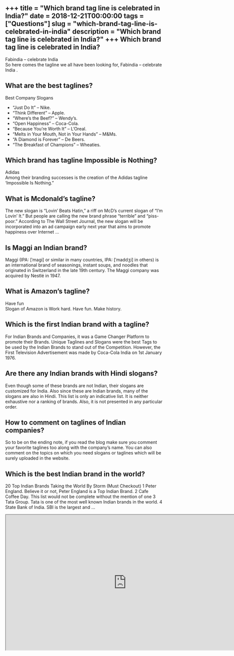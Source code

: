 +++
title = "Which brand tag line is celebrated in India?"
date = 2018-12-21T00:00:00
tags = ["Questions"]
slug = "which-brand-tag-line-is-celebrated-in-india"
description = "Which brand tag line is celebrated in India?"
+++
Which brand tag line is celebrated in India?
--------------------------------------------

Fabindia – celebrate India  
So here comes the tagline we all have been looking for, Fabindia – celebrate India .

What are the best taglines?
---------------------------

Best Company Slogans

- “Just Do It” – Nike.
- “Think Different” – Apple.
- “Where’s the Beef?” – Wendy’s.
- “Open Happiness” – Coca-Cola.
- “Because You’re Worth It” – L’Oreal.
- “Melts in Your Mouth, Not in Your Hands” – M&amp;Ms.
- “A Diamond is Forever” – De Beers.
- “The Breakfast of Champions” – Wheaties.

Which brand has tagline Impossible is Nothing?
----------------------------------------------

Adidas  
Among their branding successes is the creation of the Adidas tagline ‘Impossible Is Nothing.”

What is Mcdonald’s tagline?
---------------------------

The new slogan is “Lovin’ Beats Hatin,” a riff on McD’s current slogan of “I’m Lovin’ It.” But people are calling the new brand phrase “terrible” and “piss-poor.” According to The Wall Street Journal, the new slogan will be incorporated into an ad campaign early next year that aims to promote happiness over Internet …

Is Maggi an Indian brand?
-------------------------

Maggi (IPA: \[ˈmaɡi\] or similar in many countries, IPA: \[ˈmaddʒi\] in others) is an international brand of seasonings, instant soups, and noodles that originated in Switzerland in the late 19th century. The Maggi company was acquired by Nestlé in 1947.

What is Amazon’s tagline?
-------------------------

Have fun  
Slogan of Amazon is Work hard. Have fun. Make history.

Which is the first Indian brand with a tagline?
-----------------------------------------------

For Indian Brands and Companies, it was a Game Changer Platform to promote their Brands. Unique Taglines and Slogans were the best Tags to be used by the Indian Brands to stand out of the Competition. However, the First Television Advertisement was made by Coca-Cola India on 1st January 1976.

Are there any Indian brands with Hindi slogans?
-----------------------------------------------

Even though some of these brands are not Indian, their slogans are customized for India. Also since these are Indian brands, many of the slogans are also in Hindi. This list is only an indicative list. It is neither exhaustive nor a ranking of brands. Also, it is not presented in any particular order.

How to comment on taglines of Indian companies?
-----------------------------------------------

So to be on the ending note, if you read the blog make sure you comment your favorite taglines too along with the company’s name. You can also comment on the topics on which you need slogans or taglines which will be surely uploaded in the website.

Which is the best Indian brand in the world?
--------------------------------------------

20 Top Indian Brands Taking the World By Storm (Must Checkout) 1 Peter England. Believe it or not, Peter England is a Top Indian Brand. 2 Cafe Coffee Day. This list would not be complete without the mention of one 3 Tata Group. Tata is one of the most well known Indian brands in the world. 4 State Bank of India. SBI is the largest and …

<iframe allow="accelerometer; autoplay; clipboard-write; encrypted-media; gyroscope; picture-in-picture" allowfullscreen="" class="__youtube_prefs__  epyt-is-override  no-lazyload" data-no-lazy="1" data-origheight="433" data-origwidth="770" data-skipgform_ajax_framebjll="" height="433" id="_ytid_29521" loading="lazy" src="https://www.youtube.com/embed/_o_BtNNuPg4?enablejsapi=1&autoplay=0&cc_load_policy=0&cc_lang_pref=&iv_load_policy=1&loop=0&modestbranding=0&rel=1&fs=1&playsinline=0&autohide=2&theme=dark&color=red&controls=1&" title="YouTube player" width="770"></iframe>